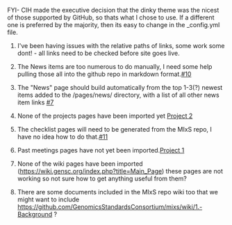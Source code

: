 FYI- CIH made the executive decision that the dinky theme was the nicest of those supported by GitHub, so thats what I chose to use. If a different one is preferred by the majority, then its easy to change in the _config.yml file.

1. I've been having issues with the relative paths of links, some work some dont! - all links need to be checked before site goes live.

2. The News items are too numerous to do manually, I need some help pulling those all into the github repo in markdown format.[#10](https://github.com/GenomicsStandardsConsortium/gensc.github.io/issues/10)

3. The "News" page should build automatically from the top 1-3(?) newest items added to the /pages/news/ directory, with a list of all other news item links [#7](https://github.com/GenomicsStandardsConsortium/gensc.github.io/issues/7)

4. None of the projects pages have been imported yet [Project 2](https://github.com/GenomicsStandardsConsortium/gensc.github.io/projects/2)

5. The checklist pages will need to be generated from the MIxS repo, I have no idea how to do that.[#11](https://github.com/GenomicsStandardsConsortium/gensc.github.io/issues/11)

6. Past meetings pages have not yet been imported.[Project 1](https://github.com/GenomicsStandardsConsortium/gensc.github.io/projects/1)

7. None of the wiki pages have been imported (https://wiki.gensc.org/index.php?title=Main_Page) these pages are not working so not sure how to get anything useful from them?

8. There are some documents included in the MIxS repo wiki too that we might want to include https://github.com/GenomicsStandardsConsortium/mixs/wiki/1.-Background ?

